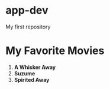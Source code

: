 # app-dev
My first repository
# My Favorite Movies
1. **A Whisker Away**
2. **Suzume**
3. **Spirited Away**
